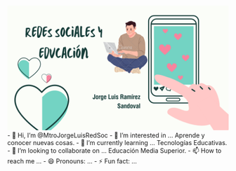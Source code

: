 <img src="Green Mint Animated Doodle Marketing Social Media Presentation.png">
- 👋 Hi, I’m @MtroJorgeLuisRedSoc
- 👀 I’m interested in ... Aprende y conocer nuevas cosas.
- 🌱 I’m currently learning ... Tecnologías Educativas.
- 💞️ I’m looking to collaborate on ... Educación Media Superior.
- 📫 How to reach me ...
- 😄 Pronouns: ...
- ⚡ Fun fact: ...

<!---
MtroJorgeLuisRedSoc/MtroJorgeLuisRedSoc is a ✨ special ✨ repository because its `README.md` (this file) appears on your GitHub profile.
You can click the Preview link to take a look at your changes.
--->
